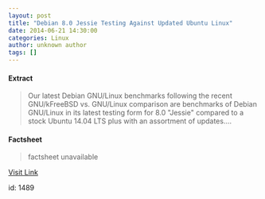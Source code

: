 ```yaml
---
layout: post
title: "Debian 8.0 Jessie Testing Against Updated Ubuntu Linux"
date: 2014-06-21 14:30:00
categories: Linux
author: unknown author
tags: []
---
```



#### Extract
>Our latest Debian GNU/Linux benchmarks following the recent GNU/kFreeBSD vs. GNU/Linux comparison are benchmarks of Debian GNU/Linux in its latest testing form for 8.0 "Jessie" compared to a stock Ubuntu 14.04 LTS plus with an assortment of updates....

#### Factsheet
>factsheet unavailable

[Visit Link](http://www.phoronix.com/vr.php?view=20572)

id:    1489


